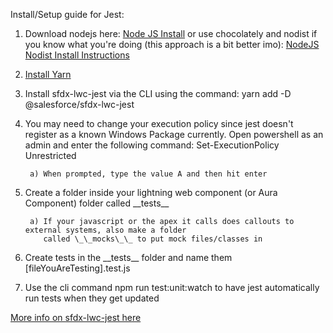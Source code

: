 Install/Setup guide for Jest:

1) Download nodejs here: [Node JS Install](https://nodejs.org/en/download/) or use chocolately and nodist if you know what you're doing (this approach is a bit better imo): [NodeJS Nodist Install Instructions](https://github.com/nullivex/nodist)

2) [Install Yarn](https://classic.yarnpkg.com/en/docs/install/#windows-stable)

3) Install sfdx-lwc-jest via the CLI using the command: yarn add -D @salesforce/sfdx-lwc-jest

4) You may need to change your execution policy since jest doesn't register as a known Windows Package currently. Open powershell as an admin and enter the following command: Set-ExecutionPolicy Unrestricted

        a) When prompted, type the value A and then hit enter

5) Create a folder inside your lightning web component (or Aura Component) folder called \_\_tests\_\_

        a) If your javascript or the apex it calls does callouts to external systems, also make a folder 
           called \_\_mocks\_\_ to put mock files/classes in

6) Create tests in the \_\_tests\_\_ folder and name them [fileYouAreTesting].test.js

7) Use the cli command npm run test:unit:watch to have jest automatically run tests when they get updated 

[More info on sfdx-lwc-jest here](https://github.com/salesforce/sfdx-lwc-jest)
